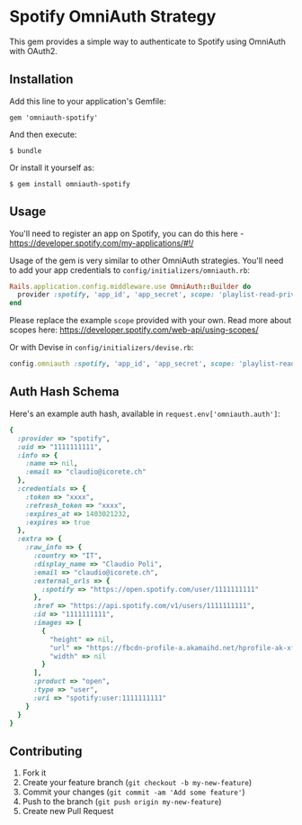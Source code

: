 # Spotify OmniAuth Strategy

This gem provides a simple way to authenticate to Spotify using OmniAuth with OAuth2.

## Installation

Add this line to your application's Gemfile:

    gem 'omniauth-spotify'

And then execute:

    $ bundle

Or install it yourself as:

    $ gem install omniauth-spotify

## Usage

You'll need to register an app on Spotify, you can do this here - https://developer.spotify.com/my-applications/#!/

Usage of the gem is very similar to other OmniAuth strategies.
You'll need to add your app credentials to `config/initializers/omniauth.rb`:

```ruby
Rails.application.config.middleware.use OmniAuth::Builder do
  provider :spotify, 'app_id', 'app_secret', scope: 'playlist-read-private user-read-private user-read-email'
end
```

Please replace the example `scope` provided with your own.
Read more about scopes here: https://developer.spotify.com/web-api/using-scopes/

Or with Devise in `config/initializers/devise.rb`:

```ruby
config.omniauth :spotify, 'app_id', 'app_secret', scope: 'playlist-read-private user-read-private user-read-email'
```

## Auth Hash Schema

Here's an example auth hash, available in `request.env['omniauth.auth']`:

```ruby
{
  :provider => "spotify",
  :uid => "1111111111",
  :info => {
    :name => nil,
    :email => "claudio@icorete.ch"
  },
  :credentials => {
    :token => "xxxx",
    :refresh_token => "xxxx",
    :expires_at => 1403021232,
    :expires => true
  },
  :extra => {
    :raw_info => {
      :country => "IT",
      :display_name => "Claudio Poli",
      :email => "claudio@icorete.ch",
      :external_urls => {
        :spotify => "https://open.spotify.com/user/1111111111"
      },
      :href => "https://api.spotify.com/v1/users/1111111111",
      :id => "1111111111",
      :images => [
        {
          "height" => nil,
          "url" => "https://fbcdn-profile-a.akamaihd.net/hprofile-ak-xfp1/t1.0-1/s320x320/301234_1962753760624_625151598_n.jpg",
          "width" => nil
        }
      ],
      :product => "open",
      :type => "user",
      :uri => "spotify:user:1111111111"
    }
  }
}

```

## Contributing

1. Fork it
2. Create your feature branch (`git checkout -b my-new-feature`)
3. Commit your changes (`git commit -am 'Add some feature'`)
4. Push to the branch (`git push origin my-new-feature`)
5. Create new Pull Request

